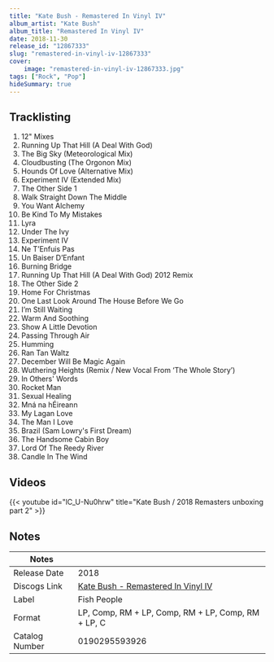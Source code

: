 ```yaml
---
title: "Kate Bush - Remastered In Vinyl IV"
album_artist: "Kate Bush"
album_title: "Remastered In Vinyl IV"
date: 2018-11-30
release_id: "12867333"
slug: "remastered-in-vinyl-iv-12867333"
cover:
    image: "remastered-in-vinyl-iv-12867333.jpg"
tags: ["Rock", "Pop"]
hideSummary: true
---
```


## Tracklisting
1. 12" Mixes
2. Running Up That Hill (A Deal With God)
3. The Big Sky (Meteorological Mix)
4. Cloudbusting (The Orgonon Mix)
5. Hounds Of Love (Alternative Mix)
6. Experiment IV (Extended Mix)
7. The Other Side 1
8. Walk Straight Down The Middle
9. You Want Alchemy
10. Be Kind To My Mistakes
11. Lyra
12. Under The Ivy
13. Experiment IV
14. Ne T’Enfuis Pas
15. Un Baiser D’Enfant
16. Burning Bridge
17. Running Up That Hill (A Deal With God) 2012 Remix
18. The Other Side 2
19. Home For Christmas
20. One Last Look Around The House Before We Go
21. I’m Still Waiting
22. Warm And Soothing
23. Show A Little Devotion
24. Passing Through Air
25. Humming
26. Ran Tan Waltz
27. December Will Be Magic Again
28. Wuthering Heights (Remix / New Vocal From ‘The Whole Story’)
29. In Others' Words
30. Rocket Man
31. Sexual Healing
32. Mná na hÉireann
33. My Lagan Love
34. The Man I Love
35.  Brazil (Sam Lowry's First Dream)
36. The Handsome Cabin Boy
37. Lord Of The Reedy River
38. Candle In The Wind

## Videos
{{< youtube id="lC_U-Nu0hrw" title="Kate Bush / 2018 Remasters unboxing part 2" >}}

## Notes

| Notes          |             |
| ---------------| ----------- |
| Release Date   | 2018 |
| Discogs Link   | [Kate Bush - Remastered In Vinyl IV](https://www.discogs.com/release/12867333) |
| Label          | Fish People |
| Format         | LP, Comp, RM + LP, Comp, RM + LP, Comp, RM + LP, C |
| Catalog Number | 0190295593926 |

